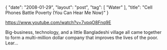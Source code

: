{
   "date": "2008-01-29",
   "layout": "post",
   "tag": [
      "Water"
   ],
   "title": "Cell Phones Battle Poverty (You Can Hear Me Now)"
}

https://www.youtube.com/watch?v=7vpqO8Fnq9E  

Big-business, technology, and a little Bangladeshi village all came together to form a multi-million dollar company that improves the lives of the poor. Lear...